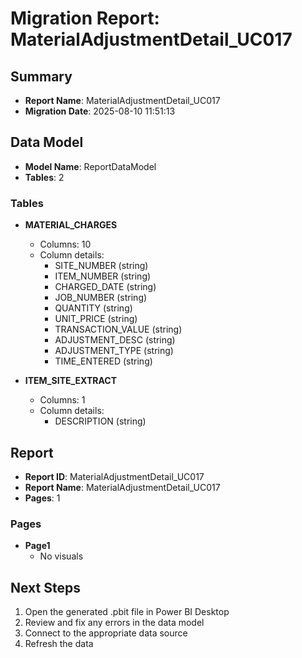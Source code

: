 # Migration Report: MaterialAdjustmentDetail_UC017

## Summary

- **Report Name**: MaterialAdjustmentDetail_UC017
- **Migration Date**: 2025-08-10 11:51:13

## Data Model

- **Model Name**: ReportDataModel
- **Tables**: 2

### Tables

- **MATERIAL_CHARGES**
  - Columns: 10
  - Column details:
    - SITE_NUMBER (string)
    - ITEM_NUMBER (string)
    - CHARGED_DATE (string)
    - JOB_NUMBER (string)
    - QUANTITY (string)
    - UNIT_PRICE (string)
    - TRANSACTION_VALUE (string)
    - ADJUSTMENT_DESC (string)
    - ADJUSTMENT_TYPE (string)
    - TIME_ENTERED (string)

- **ITEM_SITE_EXTRACT**
  - Columns: 1
  - Column details:
    - DESCRIPTION (string)


## Report

- **Report ID**: MaterialAdjustmentDetail_UC017
- **Report Name**: MaterialAdjustmentDetail_UC017
- **Pages**: 1

### Pages

- **Page1**
  - No visuals


## Next Steps

1. Open the generated .pbit file in Power BI Desktop
2. Review and fix any errors in the data model
3. Connect to the appropriate data source
4. Refresh the data
